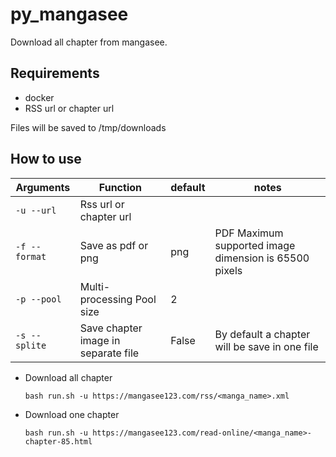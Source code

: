 # py_mangasee
Download all chapter from mangasee.

## Requirements
- docker
- RSS url or chapter url

Files will be saved to /tmp/downloads

## How to use 

Arguments | Function | default | notes
------------ | ------------ | ------------ | ------------
`-u --url` | Rss url or chapter url | | 
`-f --format` | Save as pdf or png | png | PDF Maximum supported image dimension is 65500 pixels
`-p --pool` |  Multi-processing Pool size  | 2 | 
`-s --splite` | Save chapter image in separate file | False | By default a chapter will be save in one file

- Download all chapter
    ```
    bash run.sh -u https://mangasee123.com/rss/<manga_name>.xml
    ```   

- Download one chapter
    ```
    bash run.sh -u https://mangasee123.com/read-online/<manga_name>-chapter-85.html
    ```




